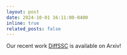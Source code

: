 ```yaml
---
layout: post
date: 2024-10-01 16:11:00-0400
inline: true
related_posts: false
---
```


Our recent work [DiffSSC](https://www.arxiv.org/abs/2409.18092) is available on Arxiv!

